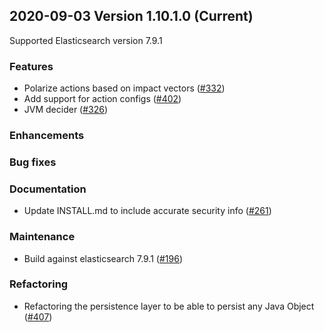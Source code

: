 ## 2020-09-03 Version 1.10.1.0 (Current)

Supported Elasticsearch version 7.9.1

### Features
* Polarize actions based on impact vectors ([#332](https://github.com/opendistro-for-elasticsearch/performance-analyzer-rca/pull/332))
* Add support for action configs ([#402](https://github.com/opendistro-for-elasticsearch/performance-analyzer-rca/pull/402))
* JVM decider ([#326](https://github.com/opendistro-for-elasticsearch/performance-analyzer-rca/pull/326))

### Enhancements

### Bug fixes

### Documentation
* Update INSTALL.md to include accurate security info ([#261](https://github.com/opendistro-for-elasticsearch/performance-analyzer-rca/pull/261))

### Maintenance
* Build against elasticsearch 7.9.1 ([#196](https://github.com/opendistro-for-elasticsearch/performance-analyzer/pull/196))

### Refactoring
* Refactoring the persistence layer to be able to persist any Java Object ([#407](https://github.com/opendistro-for-elasticsearch/performance-analyzer-rca/pull/407))